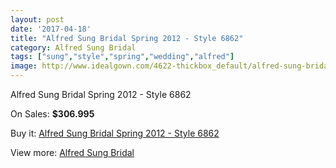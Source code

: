 ```yaml
---
layout: post
date: '2017-04-18'
title: "Alfred Sung Bridal Spring 2012 - Style 6862"
category: Alfred Sung Bridal
tags: ["sung","style","spring","wedding","alfred"]
image: http://www.idealgown.com/4622-thickbox_default/alfred-sung-bridal-spring-2012-style-6862.jpg
---
```

Alfred Sung Bridal Spring 2012 - Style 6862

On Sales: **$306.995**
<a href="https://www.idealgown.com/en/alfred-sung-bridal/2073-alfred-sung-bridal-spring-2012-style-6862.html"><amp-img layout="responsive" width="600" height="600" src="//www.idealgown.com/4622-thickbox_default/alfred-sung-bridal-spring-2012-style-6862.jpg" alt="Alfred Sung Bridal Spring 2012 - Style 6862 0" /></a>

Buy it: [Alfred Sung Bridal Spring 2012 - Style 6862](https://www.idealgown.com/en/alfred-sung-bridal/2073-alfred-sung-bridal-spring-2012-style-6862.html "Alfred Sung Bridal Spring 2012 - Style 6862")

View more: [Alfred Sung Bridal](https://www.idealgown.com/en/30-alfred-sung-bridal "Alfred Sung Bridal")